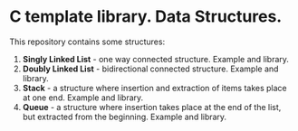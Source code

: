 # C template library. Data Structures.
This repository contains some structures:
1. **Singly Linked List** - one way connected structure. Example and library.
2. **Doubly Linked List** - bidirectional connected structure. Example and library.
3. **Stack** - a structure where insertion and extraction of items takes place at one end. Example and library.
4. **Queue** - a structure where insertion takes place at the end of the list, but extracted from the beginning. Example and library.
